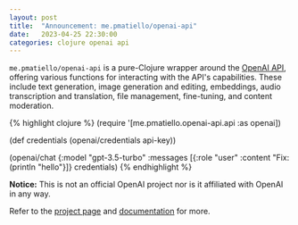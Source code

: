 ```yaml
---
layout: post
title:  "Announcement: me.pmatiello/openai-api"
date:   2023-04-25 22:30:00
categories: clojure openai api
---
```


`me.pmatiello/openai-api` is a pure-Clojure wrapper around the [OpenAI API](https://platform.openai.com/), offering various functions for interacting with the API's capabilities. These include text generation, image generation and editing, embeddings, audio transcription and translation, file management, fine-tuning, and content moderation.

{% highlight clojure %}
(require '[me.pmatiello.openai-api.api :as openai])

(def credentials
  (openai/credentials api-key))

(openai/chat {:model    "gpt-3.5-turbo"
              :messages [{:role    "user"
                          :content "Fix: (println \"hello"}]}
             credentials)
{% endhighlight %}

**Notice:** This is not an official OpenAI project nor is it affiliated with OpenAI in any way.

Refer to the [project page](https://github.com/pmatiello/openai-api) and [documentation](https://cljdoc.org/d/me.pmatiello/openai-api/) for more.